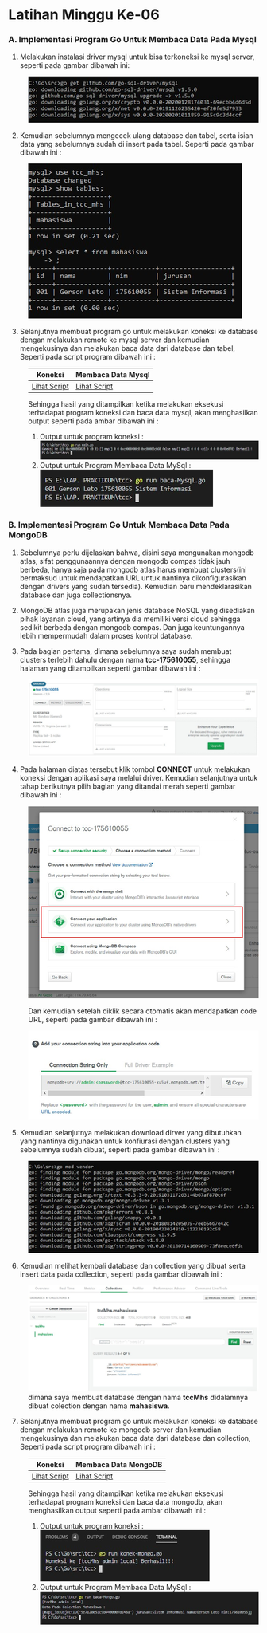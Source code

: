 # Latihan Minggu Ke-06

<h3>A. Implementasi Program Go Untuk Membaca Data Pada Mysql</h3>

1. Melakukan instalasi driver mysql untuk bisa terkoneksi ke mysql server, seperti pada gambar dibawah ini: <br/>
<dd>

![gambar-02](/minggu-06/Latihan/gambar-02.jpg)
</dd>

2. Kemudian sebelumnya mengecek ulang database dan tabel, serta isian data yang sebelumnya sudah di insert pada tabel.
Seperti pada gambar dibawah ini :
<dd>

![gambar-01](/minggu-06/Latihan/gambar-01.jpg)
</dd>

3. Selanjutnya membuat program go untuk melakukan koneksi ke database dengan melakukan remote ke mysql server dan kemudian mengekusinya dan melakukan baca data dari database dan tabel, Seperti pada script program dibawah ini : <br/>
<dd>

| Koneksi  | Membaca Data Mysql |
|---|---|
|[Lihat Script](/minggu-06/Latihan/main.go)   | [Lihat Script](/minggu-06/Latihan/baca-Mysql.go)  |   
Sehingga hasil yang ditampilkan ketika melakukan eksekusi terhadapat program koneksi dan baca data mysql, akan menghasilkan output seperti pada ambar dibawah ini :<br/>
1. Output untuk program koneksi :
![gambar-04](/minggu-06/Latihan/gambar-04.jpg)
2. Output untuk Program Membaca Data MySql :<br/>
![gambar-03](/minggu-06/Latihan/gambar-03.jpg)
</dd>

<h3>B. Implementasi Program Go Untuk Membaca Data Pada MongoDB</h3>

1. Sebelumnya perlu dijelaskan bahwa, disini saya mengunakan mongodb atlas, sifat penggunaannya dengan mongodb compas tidak jauh berbeda, hanya saja pada mongodb atlas harus membuat clusters(ini bermaksud untuk mendapatkan URL untuk nantinya dikonfigurasikan dengan drivers yang sudah tersedia). Kemudian baru mendeklarasikan database dan juga collectionsnya.

2. MongoDB atlas juga merupakan jenis database NoSQL yang disediakan pihak layanan cloud, yang artinya dia memiliki versi cloud sehingga sedikit berbeda dengan mongodb compas. Dan juga keuntungannya lebih mempermudah dalam proses kontrol database.

3. Pada bagian pertama, dimana sebelumnya saya sudah membuat clusters terlebih dahulu dengan nama <b>tcc-175610055</b>, sehingga halaman yang ditampilkan seperti gambar dibawah ini :
<dd>

![gambar-05](/minggu-06/Latihan/gambar-05.jpg)
</dd>

4. Pada halaman diatas tersebut klik tombol <b>CONNECT</b> untuk melakukan koneksi dengan aplikasi saya melalui driver. Kemudian selanjutnya untuk tahap berikutnya pilih bagian yang ditandai merah seperti gambar dibawah ini :<br/>
<dd>

![gambar-06](/minggu-06/Latihan/gambar-06.jpg)

Dan kemudian setelah diklik secara otomatis akan mendapatkan code URL, seperti pada gambar dibawah ini :<br/>

![gambar-07](/minggu-06/Latihan/gambar-07.jpg)
</dd>

5. Kemudian selanjutnya melakukan download dirver yang dibutuhkan yang nantinya digunakan untuk konfiurasi dengan clusters yang sebelumnya sudah dibuat, seperti pada gambar dibawah ini :<br/>
<dd>

![gambar-08](/minggu-06/Latihan/gambar-08.jpg)
</dd>

6. Kemudian melihat kembali database dan collection yang dibuat serta insert data pada collection, seperti pada gambar dibawah ini :<br/>
<dd>

![gambar-09](/minggu-06/Latihan/gambar-09.jpg)
dimana saya membuat database dengan nama <b>tccMhs</b> didalamnya dibuat colection dengan nama <b>mahasiswa</b>. 
</dd>

7. Selanjutnya membuat program go untuk melakukan koneksi ke database dengan melakukan remote ke mongodb server dan kemudian mengekusinya dan melakukan baca data dari database dan collection, Seperti pada script program dibawah ini : <br/>
<dd>

| Koneksi  | Membaca Data MongoDB |
|---|---|
|[Lihat Script](/minggu-06/Latihan/konek-mongo.go)   | [Lihat Script](/minggu-06/Latihan/baca-Mongo.go)  | 

Sehingga hasil yang ditampilkan ketika melakukan eksekusi terhadapat program koneksi dan baca data mongodb, akan menghasilkan output seperti pada ambar dibawah ini :<br/>
1. Output untuk program koneksi :
![gambar-10](/minggu-06/Latihan/gambar-10.jpg)
2. Output untuk Program Membaca Data MySql :<br/>
![gambar-11](/minggu-06/Latihan/gambar-11.jpg)
</dd>
</dd>
